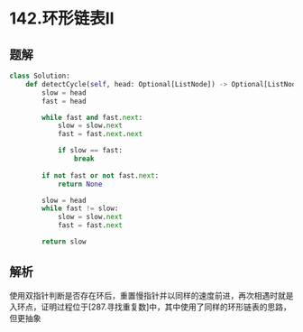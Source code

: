 # 142.环形链表II

## 题解

```python
class Solution:
    def detectCycle(self, head: Optional[ListNode]) -> Optional[ListNode]:
        slow = head
        fast = head

        while fast and fast.next:
            slow = slow.next
            fast = fast.next.next

            if slow == fast:
                break
        
        if not fast or not fast.next:
            return None

        slow = head
        while fast != slow:
            slow = slow.next
            fast = fast.next

        return slow
```

## 解析

使用双指针判断是否存在环后，重置慢指针并以同样的速度前进，再次相遇时就是入环点，证明过程位于[287.寻找重复数]中，其中使用了同样的环形链表的思路，但更抽象
